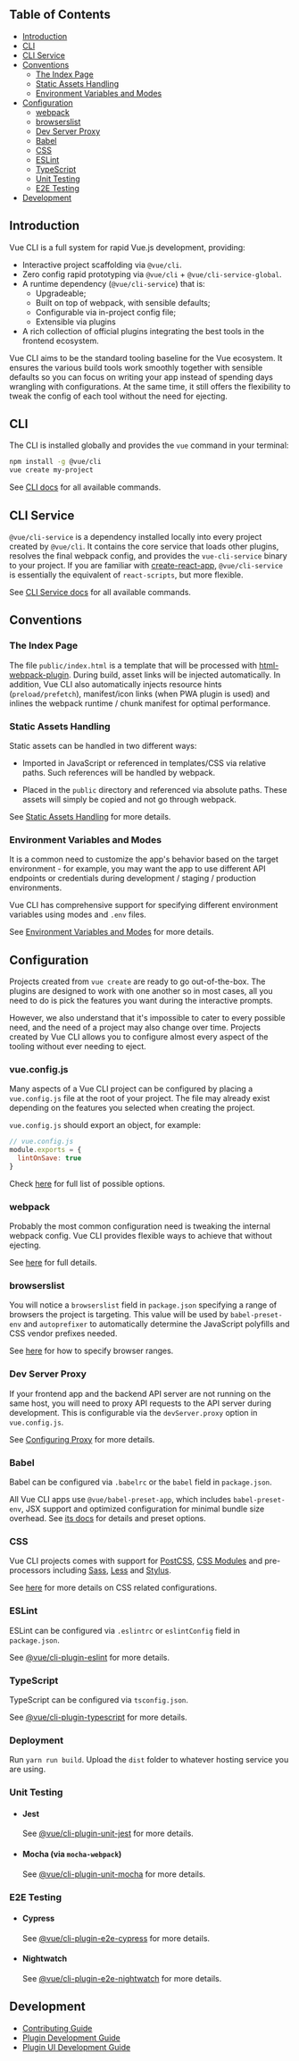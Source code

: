 ## Table of Contents

- [Introduction](#introduction)
- [CLI](#cli)
- [CLI Service](#cli-service)
- [Conventions](#conventions)
  - [The Index Page](#the-index-page)
  - [Static Assets Handling](#static-assets-handling)
  - [Environment Variables and Modes](#environment-variables-and-modes)
- [Configuration](#configuration)
  - [webpack](#webpack)
  - [browserslist](#browserslist)
  - [Dev Server Proxy](#dev-server-proxy)
  - [Babel](#babel)
  - [CSS](#css)
  - [ESLint](#eslint)
  - [TypeScript](#typescript)
  - [Unit Testing](#unit-testing)
  - [E2E Testing](#e2e-testing)
- [Development](#development)

## Introduction

Vue CLI is a full system for rapid Vue.js development, providing:

- Interactive project scaffolding via `@vue/cli`.
- Zero config rapid prototyping via `@vue/cli` + `@vue/cli-service-global`.
- A runtime dependency (`@vue/cli-service`) that is:
  - Upgradeable;
  - Built on top of webpack, with sensible defaults;
  - Configurable via in-project config file;
  - Extensible via plugins
- A rich collection of official plugins integrating the best tools in the frontend ecosystem.

Vue CLI aims to be the standard tooling baseline for the Vue ecosystem. It ensures the various build tools work smoothly together with sensible defaults so you can focus on writing your app instead of spending days wrangling with configurations. At the same time, it still offers the flexibility to tweak the config of each tool without the need for ejecting.

## CLI

The CLI is installed globally and provides the `vue` command in your terminal:

``` sh
npm install -g @vue/cli
vue create my-project
```

See [CLI docs](./cli.md) for all available commands.

## CLI Service

`@vue/cli-service` is a dependency installed locally into every project created by `@vue/cli`. It contains the core service that loads other plugins, resolves the final webpack config, and provides the `vue-cli-service` binary to your project. If you are familiar with [create-react-app](https://github.com/facebookincubator/create-react-app), `@vue/cli-service` is essentially the equivalent of `react-scripts`, but more flexible.

See [CLI Service docs](./cli-service.md) for all available commands.

## Conventions

### The Index Page

The file `public/index.html` is a template that will be processed with [html-webpack-plugin](https://github.com/jantimon/html-webpack-plugin). During build, asset links will be injected automatically. In addition, Vue CLI also automatically injects resource hints (`preload/prefetch`), manifest/icon links (when PWA plugin is used) and inlines the webpack runtime / chunk manifest for optimal performance.

### Static Assets Handling

Static assets can be handled in two different ways:

- Imported in JavaScript or referenced in templates/CSS via relative paths. Such references will be handled by webpack.

- Placed in the `public` directory and referenced via absolute paths. These assets will simply be copied and not go through webpack.

See [Static Assets Handling](./assets.md) for more details.

### Environment Variables and Modes

It is a common need to customize the app's behavior based on the target environment - for example, you may want the app to use different API endpoints or credentials during development / staging / production environments.

Vue CLI has comprehensive support for specifying different environment variables using modes and `.env` files.

See [Environment Variables and Modes](./env.md) for more details.

## Configuration

Projects created from `vue create` are ready to go out-of-the-box. The plugins are designed to work with one another so in most cases, all you need to do is pick the features you want during the interactive prompts.

However, we also understand that it's impossible to cater to every possible need, and the need of a project may also change over time. Projects created by Vue CLI allows you to configure almost every aspect of the tooling without ever needing to eject.

### vue.config.js

Many aspects of a Vue CLI project can be configured by placing a `vue.config.js` file at the root of your project. The file may already exist depending on the features you selected when creating the project.

`vue.config.js` should export an object, for example:

``` js
// vue.config.js
module.exports = {
  lintOnSave: true
}
```

Check [here](./config.md) for full list of possible options.

### webpack

Probably the most common configuration need is tweaking the internal webpack config. Vue CLI provides flexible ways to achieve that without ejecting.

See [here](./webpack.md) for full details.

### browserslist

You will notice a `browserslist` field in `package.json` specifying a range of browsers the project is targeting. This value will be used by `babel-preset-env` and `autoprefixer` to automatically determine the JavaScript polyfills and CSS vendor prefixes needed.

See [here](https://github.com/ai/browserslist) for how to specify browser ranges.

### Dev Server Proxy

If your frontend app and the backend API server are not running on the same host, you will need to proxy API requests to the API server during development. This is configurable via the `devServer.proxy` option in `vue.config.js`.

See [Configuring Proxy](./cli-service.md#configuring-proxy) for more details.

### Babel

Babel can be configured via `.babelrc` or the `babel` field in `package.json`.

All Vue CLI apps use `@vue/babel-preset-app`, which includes `babel-preset-env`, JSX support and optimized configuration for minimal bundle size overhead. See [its docs](https://github.com/vuejs/vue-cli/tree/dev/packages/%40vue/babel-preset-app) for details and preset options.

### CSS

Vue CLI projects comes with support for [PostCSS](http://postcss.org/), [CSS Modules](https://github.com/css-modules/css-modules) and pre-processors including [Sass](https://sass-lang.com/), [Less](http://lesscss.org/) and [Stylus](http://stylus-lang.com/).

See [here](./css.md) for more details on CSS related configurations.

### ESLint

ESLint can be configured via `.eslintrc` or `eslintConfig` field in `package.json`.

See [@vue/cli-plugin-eslint](https://github.com/vuejs/vue-cli/tree/dev/packages/%40vue/cli-plugin-eslint) for more details.

### TypeScript

TypeScript can be configured via `tsconfig.json`.

See [@vue/cli-plugin-typescript](https://github.com/vuejs/vue-cli/tree/dev/packages/%40vue/cli-plugin-typescript) for more details.


### Deployment

Run ```yarn run build```.
Upload the `dist` folder to whatever hosting service you are using. 

### Unit Testing

- #### Jest

  See [@vue/cli-plugin-unit-jest](https://github.com/vuejs/vue-cli/tree/dev/packages/%40vue/cli-plugin-unit-jest) for more details.

- #### Mocha (via `mocha-webpack`)

  See [@vue/cli-plugin-unit-mocha](https://github.com/vuejs/vue-cli/tree/dev/packages/%40vue/cli-plugin-unit-mocha) for more details.

### E2E Testing

- #### Cypress

  See [@vue/cli-plugin-e2e-cypress](https://github.com/vuejs/vue-cli/tree/dev/packages/%40vue/cli-plugin-e2e-cypress) for more details.

- #### Nightwatch

  See [@vue/cli-plugin-e2e-nightwatch](https://github.com/vuejs/vue-cli/tree/dev/packages/%40vue/cli-plugin-e2e-nightwatch) for more details.

## Development

- [Contributing Guide](https://github.com/vuejs/vue-cli/blob/dev/.github/CONTRIBUTING.md)
- [Plugin Development Guide](https://github.com/vuejs/vue-cli/blob/dev/docs/plugin-dev.md)
- [Plugin UI Development Guide](https://github.com/vuejs/vue-cli/blob/dev/docs/plugin-dev-ui.md)
